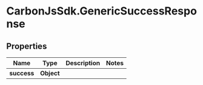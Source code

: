 # CarbonJsSdk.GenericSuccessResponse

## Properties

Name | Type | Description | Notes
------------ | ------------- | ------------- | -------------
**success** | **Object** |  | 


